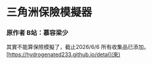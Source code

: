 # 三角洲保險模擬器
### 原作者   B站：慕容梁少
其實不能算保險模擬了，截止2026/6/6 所有收集品已添加。
[https://hydrogenated233.github.io/detal](來)
